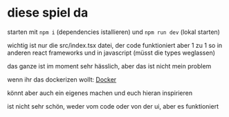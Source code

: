# diese spiel da

starten mit `npm i` (dependencies istallieren) und `npm run dev` (lokal starten)

wichtig ist nur die src/index.tsx datei, der code funktioniert aber 1 zu 1 so in anderen react frameworks und in javascript (müsst die types weglassen)

das ganze ist im moment sehr hässlich, aber das ist nicht mein problem

wenn ihr das dockerizen wollt: [Docker](https://create.t3.gg/en/deployment/docker)

könnt aber auch ein eigenes machen und euch hieran inspirieren

ist nicht sehr schön, weder vom code oder von der ui, aber es funktioniert

